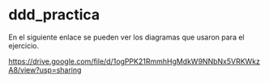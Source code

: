 # ddd_practica

En el siguiente enlace se pueden ver los diagramas que usaron para el ejercicio.

https://drive.google.com/file/d/1ogPPK21RmmhHgMdkW9NNbNx5VRKWkzA8/view?usp=sharing
